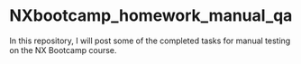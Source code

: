 # NXbootcamp_homework_manual_qa
 In this repository, I will post some of the completed tasks for manual testing on the NX Bootcamp course.
